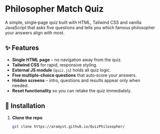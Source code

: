# Philosopher Match Quiz

A simple, single‑page quiz built with HTML, Tailwind CSS and vanilla JavaScript that asks five questions and tells you which famous philosopher your answers align with most.

## ✨ Features

- **Single HTML page** – no navigation away from the quiz.  
- **Tailwind CSS** for rapid, responsive styling.  
- **External JS module** (`quiz.js`) holds all quiz logic.  
- **Five multiple‑choice questions** that auto‑score your answers.  
- **Hidden screens** – intro, questions and results appear only when needed.  
- **Reset functionality** so you can retake the quiz immediately.  

## 🚀 Installation

1. **Clone the repo**  
   ```bash
   git clone https://aramyst.github.io/QuizPhilosopher/
